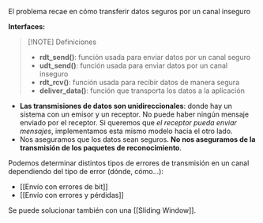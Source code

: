 El problema recae en cómo transferir datos seguros por un canal inseguro

**Interfaces:**

>[!NOTE] Definiciones
>- **rdt_send()**: función usada para enviar datos por un canal seguro
>- **udt_send()**: función usada para enviar datos por un canal inseguro
>- **rdt_rcv()**: función usada para recibir datos de manera segura
>- **deliver_data()**: función que transporta los datos a la aplicación

- **Las transmisiones de datos son unidireccionales**: donde hay un sistema con un emisor y un receptor. No puede haber ningún mensaje enviado por el receptor. Si queremos que *el receptor pueda enviar mensajes*, implementamos esta mismo modelo hacia el otro lado.
- Nos aseguramos que los datos sean seguros. **No nos aseguramos de la transmisión de los paquetes de reconocimiento**.

Podemos determinar distintos tipos de errores de transmisión en un canal dependiendo del tipo de error (dónde, cómo...):
- [[Envío con errores de bit]] 
- [[Envío con errores y pérdidas]]


Se puede solucionar también con una [[Sliding Window]]. 